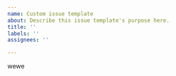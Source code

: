 ```yaml
---
name: Custom issue template
about: Describe this issue template's purpose here.
title: ''
labels: ''
assignees: ''

---
```


wewe
